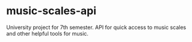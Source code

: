 # music-scales-api
University project for 7th semester. API for quick access to music scales and other helpful tools for music.

